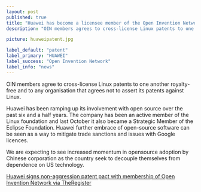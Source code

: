 ```yaml
---
layout: post
published: true
title: "Huawei has become a licensee member of the Open Invention Network"
description: "OIN members agrees to cross-license Linux patents to one another royalty-free and to any organisation that agrees not to assert its patents against Linux."

picture: huaweipatent.jpg

label_default: "patent" 
label_primary: "HUAWEI"
label_success: "Open Invention Network"
label_info: "news"
---
```

<!-- Main Container -->

OIN members agree to cross-license Linux patents to one another royalty-free and to any organisation that agrees not to assert its patents against Linux.

Huawei has been ramping up its involvement with open source over the past six and a half years. The company has been an active member of the Linux foundation and last October it also became a Strategic Member of the Eclipse Foundation.
Huawei further embrace of open-source software can be seen as a way to mitigate trade sanctions and issues with Google licences.

We are expecting to see increased momentum in opensource adoption by Chinese corporation as the country seek to decouple themselves from dependence on US technology.


[Huawei signs non-aggression patent pact with membership of Open Invention Network via TheRegister](https://www.theregister.co.uk/2020/04/02/huawei_open_invention_network/)
<!--End Main Container -->
